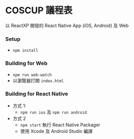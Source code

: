 # COSCUP 議程表

以 ReactXP 開發的 React Native App (iOS, Android) 及 Web

### Setup

- `npm install`

### Building for Web

- `npm run web-watch`
- 以瀏覽器打開 `index.html`

### Building for React Native

- 方式 1:
	- `npm run ios` 及 `npm run android`
- 方式 2
	- `npm start` 執行 React Native Packager
	- 使用 Xcode 及 Android Studio 編譯
  
